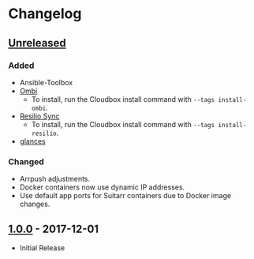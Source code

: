 <!---

All notable changes to this project will be documented in this file.

The format is based on [Keep a Changelog](http://keepachangelog.com/en/1.0.0/)
and this project adheres to [Semantic Versioning](http://semver.org/spec/v2.0.0.html).

Changelog Format:

## [X.X.X] - YEAR-MM-DD

### Added
- entry.

### Changed
- entry.

### Removed
- entry.

### Fixed
- entry.


[X.X.X]: https://github.com/Cloudbox/Cloudbox/compare/(vX.X.X)-1...vX.X.X
-->

# Changelog

## [Unreleased]
### Added
- Ansible-Toolbox
- [Ombi](http://www.ombi.io/)
  - To install, run the Cloudbox install command with `--tags install-ombi`.
- [Resilio Sync](https://www.resilio.com/)
  - To install, run the Cloudbox install command with `--tags install-resilio`.
- [glances](https://nicolargo.github.io/glances/) 

### Changed
- Arrpush adjustments.
- Docker containers now use dynamic IP addresses.
- Use default app ports for Suitarr containers due to Docker image changes. 

## [1.0.0] - 2017-12-01
- Initial Release



[Unreleased]: https://github.com/Cloudbox/Cloudbox/compare/HEAD...develop
[1.0.0]: https://github.com/Cloudbox/Cloudbox/compare/9af69ab...v1.0.0
